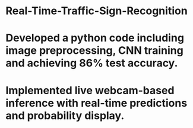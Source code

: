# Real-Time-Traffic-Sign-Recognition
# Developed a python code including image preprocessing, CNN training and achieving 86% test accuracy.
# Implemented live webcam-based inference with real-time predictions and probability display.
